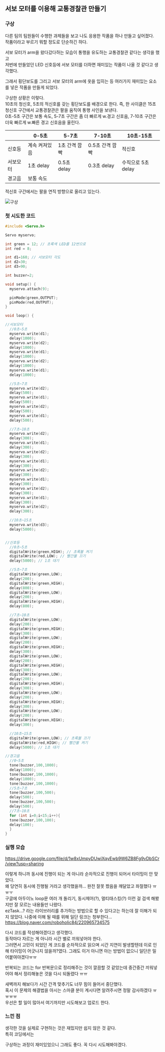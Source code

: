 ## **서보 모터를 이용해 교통경찰관 만들기**

### **구상**
다른 팀의 팀원들이 수행한 과제들을 보고 나도 응용한 작품을 하나 만들고 싶어졌다.   
작품이라고 부르기 뭐할 정도로 단순하긴 하다.    

서보 모터가 arm을 왔다갔다하는 모습이 통행을 유도하는 교통경찰관 같다는 생각을 했고     
저번에 만들었던 LED 신호등에 서보 모터를 더하면 재미있는 작품이 나올 것 같다고 생각했다.  

그래서 횡단보도를 그리고 서보 모터의 arm에 옷을 입히는 등 여러가지 재미있는 요소를 넣은 작품을 만들게 되었다.  

구상한 상황은 이렇다.  
10초의 청신호, 5초의 적신호를 갖는 횡단보도를 배경으로 한다. 즉, 한 사이클은 15초  
청신호 구간에서 교통경찰관은 팔을 움직여 통행 사인을 보낸다.  
0초-5초 구간은 보통 속도, 5-7초 구간은 좀 더 빠르게 w.경고 신호음, 7-10초 구간은 더욱 빠르게 w.빠른 경고 신호음을 울린다.  

| |0-5초|5-7초|7-10초|10초-15초|
|---|----|---|----|----|
|신호등|계속 켜져있음|1초 간격 깜빡|0.5초 간격 깜빡|적신호|
|서보모터|1초 delay|0.5초 delay|0.3초 delay|수직으로 5초 delay|
|경고음|보통 속도|

적신호 구간에서는 팔을 연직 방향으로 올리고 있는다.  

![구상](https://user-images.githubusercontent.com/78032658/118408946-f4172400-b6c2-11eb-99ae-a1032433b6eb.png)

### **첫 시도한 코드**
```c
#include <Servo.h>

Servo myservo;

int green = 12; // 초록색 LED를 12번으로
int red = 8; 

int d1=160; // 서보모터 각도
int d2=30;
int d3=90;

int buzzer=2;

void setup() {
  myservo.attach(9);

  pinMode(green,OUTPUT);
  pinMode(red,OUTPUT);
}

void loop() {

//서보모터
  //0초~5초
  myservo.write(d1);
  delay(1000);
  myservo.write(d2);
  delay(1000);
  myservo.write(d1);
  delay(1000);
  myservo.write(d2);
  delay(1000);
  myservo.write(d1);
  delay(1000);

  //5초~7초
  myservo.write(d2);
  delay(500);
  myservo.write(d1);
  delay(500);
  myservo.write(d2);
  delay(500);
  myservo.write(d1);
  delay(500);

  //7초~10초
  myservo.write(d2);
  delay(300);
  myservo.write(d1);
  delay(300);
  myservo.write(d2);
  delay(300);
  myservo.write(d1);
  delay(300);
  myservo.write(d2);
  delay(300);
  myservo.write(d1);
  delay(300);
  myservo.write(d2);
  delay(300);
  myservo.write(d1);
  delay(300);
  myservo.write(d2);
  delay(300);

  //10초~15초
  myservo.write(d3);
  delay(5000); 


//신호등
  //0초~5초
  digitalWrite(green,HIGH); // 초록불 켜기
  digitalWrite(red,LOW); // 빨간불 끄기
  delay(5000); // 1초 대기

  //5초~7초
  digitalWrite(green,LOW); 
  delay(200);
  digitalWrite(green,HIGH);
  delay(800);
  digitalWrite(green,LOW); 
  delay(200);
  digitalWrite(green,HIGH);
  delay(800);

  //7초~10초
  digitalWrite(green,LOW); 
  delay(200);
  digitalWrite(green,HIGH);
  delay(300);
  digitalWrite(green,LOW); 
  delay(200);
  digitalWrite(green,HIGH);
  delay(300);
  digitalWrite(green,LOW); 
  delay(200);
  digitalWrite(green,HIGH);
  delay(300);
  digitalWrite(green,LOW); 
  delay(200);
  digitalWrite(green,HIGH);
  delay(300);
  digitalWrite(green,LOW); 
  delay(200);
  digitalWrite(green,HIGH);
  delay(300);
  digitalWrite(green,LOW); 
  delay(200);
  digitalWrite(green,HIGH);
  delay(300);

  //10초~15초
  digitalWrite(green,LOW); // 초록불 끄기
  digitalWrite(red,HIGH); // 빨간불 켜기
  delay(5000); // 1초 대기

//경고음
  //0~5초
  tone(buzzer,100,1000);
  delay(1000);
  tone(buzzer,100,1000);
  delay(1000);
  tone(buzzer,100,1000);
  //5초~7초
  tone(buzzer,100,500);
  delay(500);
  tone(buzzer,100,500);
  delay(500);
  //7초~10초  
  for (int i=0;i<15;i++){
  tone(buzzer,100,100);
  delay(100);
  } 
}
```
### **실행 모습**

https://drive.google.com/file/d/1w8xUmpyDUwiXqvEwb9W6ZB8Fg9vDbSCr/view?usp=sharing

이렇게 하니까 동시에 진행이 되는 게 아니라 순차적으로 진행이 되어서 타이밍이 안 맞았다.    
왜 당연히 동시에 진행될 거라고 생각했을까... 완전 잘못 짰음을 깨달았고 좌절했다 ㅠㅠㅜ   
구글에 아두이노 loop문 여러 개 돌리기, 동시제어(?), 멀티태스킹(?) 이런 걸 검색 해봤지만 잘 모르는 내용들만 나왔다.   
ezTask...? 라는 라이브러리를 추가하는 방법으로 할 수 있다고는 하는데 잘 이해가 되지 않았다. 나중에 이해 될 때를 위해 일단 링크는 청부한다...   
https://blog.naver.com/roboholic84/220965734575

다시 코드를 작성해야겠다고 생각했다.    
동작마다 자르는 게 아니라 시간 별로 끼워넣어야 한다.    
그러면서 고민이 되었던 게 코드를 순차적으로 읽으며 시간 지연이 발생할텐데 이로 인해 타이밍이 어긋나지 않을까?였다. 그래도 이거 아니면 아는 방법이 없으니 일단은 밀어붙여야겠다ㅠㅠ   

반복되는 코드는 for 반복문으로 정리해주는 것이 깔끔할 것 같았는데 중간중간 끼워넣어야 해서 정리해놓은 것을 다시 되돌렸다 ㅠㅠ

새벽까지 해보다가 시간 간격 맞추기도 너무 힘이 들어서 중단했다.    
혹시 이 문제의 해결법을 아시는 스마클 분이 계시다면 알려주시면 정말 감사하겠다 ㅠㅠㅠㅠ    
우선은 할 일이 많아서 여기까지만 시도해보고 업로드 한다.

### **느낀 점**
생각한 것을 실제로 구현하는 것은 재밌지만 쉽지 않은 것 같다.   
특히 코딩에서는

구상하는 과정이 재미있었으니 그래도 좋다. 꼭 다시 시도해봐야겠다.
